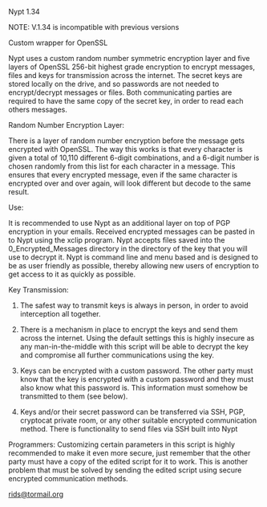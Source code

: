  Nypt 1.34
 
NOTE: V.1.34 is incompatible with previous versions

Custom wrapper for OpenSSL

Nypt uses a custom random number symmetric encryption layer and five layers of OpenSSL 256-bit highest grade encryption to encrypt messages, files and keys for transmission across the internet. The secret keys are stored locally on the drive, and so passwords are not needed to encrypt/decrypt messages or files. Both communicating parties are required to have the same copy of the secret key, in order to read each others messages.

Random Number Encryption Layer:

There is a layer of random number encryption before the message gets encrypted with OpenSSL. The way this works is that every character is given a total of 10,110 different 6-digit combinations, and a 6-digit number is chosen randomly from this list for each character in a message. This ensures that every encrypted message, even if the same character is encrypted over and over again, will look different but decode to the same result.

Use:

It is recommended to use Nypt as an additional layer on top of PGP encryption in your emails. Received encrypted messages can be pasted in to Nypt using the xclip program. Nypt accepts files saved into the 0_Encrypted_Messages directory in the directory of the key that you will use to decrypt it. Nypt is command line and menu based and is designed to be as user friendly as possible, thereby allowing new users of encryption to get access to it as quickly as possible.

Key Transmission:

1. The safest way to transmit keys is always in person, in order to avoid interception all together.

2. There is a mechanism in place to encrypt the keys and send them across the internet. Using the default settings this is highly insecure as any man-in-the-middle with this script will be able to decrypt the key and compromise all further communications using the key.

3. Keys can be encrypted with a custom password. The other party must know that the key is encrypted with a custom password and they must also know what this password is. This information must somehow be transmitted to them (see below).

4. Keys and/or their secret password can be transferred via SSH, PGP, cryptocat private room, or any other suitable encrypted communication method. There is functionality to send files via SSH built into Nypt

Programmers: Customizing certain parameters in this script is highly recommended to make it even more secure, just remember that the other party must have a copy of the edited script for it to work. This is another problem that must be solved by sending the edited script using secure encrypted communication methods.

rids@tormail.org 
